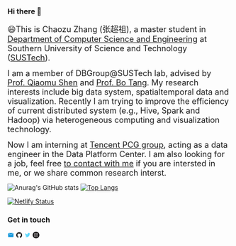 ### Hi there 👋
<font size=4>😄This is Chaozu Zhang (张超祖), a master student in [Department of Computer Science and Engineering](https://cse.sustech.edu.cn/) at Southern University of Science and Technology ([SUSTech](www.sustech.edu.cn)).</font>
 
<font size=4>I am a member of DBGroup@SUSTech lab, advised by [Prof. Qiaomu Shen](https://www.shenqiaomu.com/about/) and [Prof. Bo Tang](https://acm.sustech.edu.cn/btang/). My research interests include big data system, spatialtemporal data and visualization. Recently I am trying to improve the efficiency of current distributed system (e.g., Hive, Spark and Hadoop) via heterogeneous computing and visualization technology.</font>

<font size=4>Now I am interning at [Tencent PCG group](https://www.tencent.com/en-us/), acting as a data engineer in the Data Platform Center. I am also looking for a job, feel free [to contact with me](zhangcz2021@mail.sustech.edu.cn) if you are intersted in me, or we share common research interst.</font>
<br/>


![Anurag's GitHub stats](https://github-readme-stats.vercel.app/api?username=ChrisZcu&show_icons=true&theme=radical&hide_border=true&card_width=400&line_height=20)
[![Top Langs](https://github-readme-stats.vercel.app/api/top-langs/?username=ChrisZcu&show_icons=true&theme=radical&layout=compact&card_width=400)](https://github.com/anuraghazra/github-readme-stats)


[![Netlify Status](https://api.netlify.com/api/v1/badges/f0d56d7c-fed6-4433-818d-56a78b9d13b2/deploy-status)](https://chaozu.netlify.app/)

### Get in touch

<p align="left"><a href="zhangcz2021@mail.sustech.edu.cn"><img width="3%" src="./image/email_cion.svg" /></a>
<a href="https://github.com/ChrisZcu/"><img width="3%" src="./image/github-fill.svg" /></a>
<a href="https://twitter.com/TeeChris13/"><img width="3%" src="./image/twitter.svg" /></a>
<a href="https://www.instagram.com/chrizcu/"><img width="3%" src="./image/ins.svg" /></a></p>

<!-- [![Email](./image/email_cion.svg)](zhangcz2021@mail.sustech.edu.cn)
[![GitHub](./image/github-fill.svg)](https://github.com/ChrisZcu)
[![Twitter](./image/twitter.svg)](https://twitter.com/TeeChris13/)
[![Instagram](./image/ins.svg)](https://www.instagram.com/chrizcu/) -->
<!-- [![Pixabay](https://img.shields.io/badge/Pixabay-white?logo=pixabay)](https://pixabay.com/zh/users/lilian90-1322641/) -->

<!--
**ChrisZcu/ChrisZcu** is a ✨ _special_ ✨ repository because its `README.md` (this file) appears on your GitHub profile.

Here are some ideas to get you started:

- 🔭 I’m currently working on ...
- 🌱 I’m currently learning ...
- 👯 I’m looking to collaborate on ...
- 🤔 I’m looking for help with ...
- 💬 Ask me about ...
- 📫 How to reach me: ...
- 😄 Pronouns: ...
- ⚡ Fun fact: ...
-->
